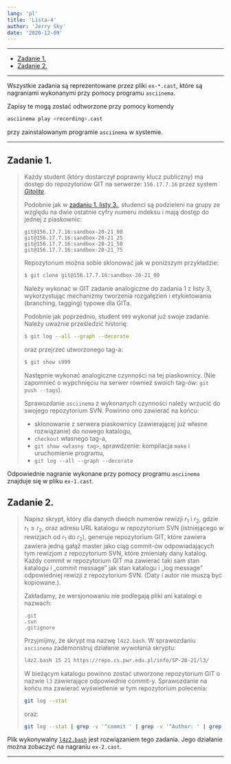 ```yaml
---
lang: 'pl'
title: 'Lista-4'
author: 'Jerry Sky'
date: '2020-12-09'
---
```


---

- [Zadanie 1.](#zadanie-1)
- [Zadanie 2.](#zadanie-2)

---

Wszystkie zadania są reprezentowane przez pliki `ex-*.cast`, które są nagraniami wykonanymi przy pomocy programu `asciinema`.

Zapisy te mogą zostać odtworzone przy pomocy komendy
```bash
asciinema play <recording>.cast
```
przy zainstalowanym programie `asciinema` w systemie.

---

## Zadanie 1.

> Każdy student (który dostarczył poprawny klucz publiczny)
> ma dostęp do repozytoriów GIT na serwerze: `156.17.7.16` przez system
> [*Gitolite*](http://gitolite.com/gitolite/index.html).
>
> Podobnie jak w [zadaniu 1. listy 3.](../lista-3/readme.md#zadanie-1), studenci są podzieleni na grupy ze względu na dwie ostatnie cyfry numeru indeksu i mają dostęp do jednej z piaskownic:
> ```
> git@156.17.7.16:sandbox-20-21_00
> git@156.17.7.16:sandbox-20-21_25
> git@156.17.7.16:sandbox-20-21_50
> git@156.17.7.16:sandbox-20-21_75
> ```
>
> Repozytorium można sobie sklonować jak w poniższym przykładzie:
>
> ```bash
> $ git clone git@156.17.7.16:sandbox-20-21_00
> ```
>
> Należy wykonać w GIT zadanie analogiczne do zadania 1 z listy 3, wykorzystując mechanizmy tworzenia rozgałęzień i etykietowania (branching, tagging) typowe dla GITa.
>
> Podobnie jak poprzednio, student `999` wykonał już swoje zadanie.
> Należy uważnie prześledzić historię:
> ```bash
> $ git log --all --graph --decorate
> ```
> oraz przejrzeć utworzonego tag-a:
> ```bash
> $ git show s999
> ```
> Następnie wykonać analogiczne czynności na tej piaskownicy.
> (Nie zapomnieć o wypchnięciu na serwer również swoich tag-ów: `git push --tags`).
>
> Sprawozdanie `asciinema` z wykonanych czynności należy wrzucić do swojego repozytorium SVN. Powinno ono zawierać na końcu:
> - sklonowanie z serwera piaskownicy (zawierającej już własne rozwiązanie) do nowego katalogu,
> - `checkout` własnego tag-a,
> - `git show <własny tag>`,
> sprawdzenie: kompilacja `make` i uruchomienie programu,
> - `git log --all --graph --decorate`


Odpowiednie nagranie wykonane przy pomocy programu `asciinema` znajduje się w pliku `ex-1.cast`.

## Zadanie 2.

> Napisz skrypt, który dla danych dwóch numerów rewizji $r_1$ i  $r_2$, gdzie $r_1 \le r_2$, oraz adresu URL katalogu w repozytorium SVN (istniejącego w rewizjach od $r_1$ do $r_2$), generuje repozytorium GIT, które zawiera zawiera jedną gałąź master jako ciąg commit-ów  odpowiadających tym rewizjom z repozytorium SVN, które zmieniały dany katalog.
> Każdy commit w repozytorium GIT ma zawierać taki sam stan katalogu i „commit message” jak stan katalogu i „log message” odpowiedniej rewizji z repozytorium SVN.
> (Daty i autor nie muszą być kopiowane.).
>
> Zakładamy, że wersjonowaniu nie podlegają pliki ani katalogi o nazwach:
> ```
> .git
> .svn
> .gitignore
> ```
>
> Przyjmijmy, że skrypt ma nazwę `l4z2.bash`. W sprawozdaniu `asciinema`  zademonstruj działanie wywołania skryptu:
> ```bash
> l4z2.bash 15 21 https://repo.cs.pwr.edu.pl/info/SP-20-21/l3/
> ```
>
> W bieżącym katalogu powinno zostać utworzone repozytorium GIT o nazwie `l3` zawierające odpowiednie commit-y.  Sprawozdanie na końcu ma zawierać wyświetlenie w tym repozytorium polecenia:
> ```bash
> git log --stat
> ```
> oraz:
> ```bash
> git log --stat | grep -v '^commit ' | grep -v '^Author: ' | grep -v '^Date: '
> ```


Plik wykonywalny [`l4z2.bash`](l4z2.bash) jest rozwiązaniem tego zadania. Jego działanie można zobaczyć na nagraniu `ex-2.cast`.

---
